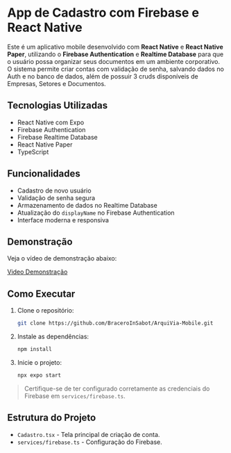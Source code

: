 # App de Cadastro com Firebase e React Native

Este é um aplicativo mobile desenvolvido com **React Native** e **React Native Paper**, utilizando o **Firebase Authentication** e **Realtime Database** para que o usuário possa organizar seus documentos em um ambiente corporativo. O sistema permite criar contas com validação de senha, salvando dados no Auth e no banco de dados, além de possuir 3 cruds disponíveis de Empresas, Setores e Documentos.

## Tecnologias Utilizadas

- React Native com Expo
- Firebase Authentication
- Firebase Realtime Database
- React Native Paper
- TypeScript

## Funcionalidades

- Cadastro de novo usuário
- Validação de senha segura
- Armazenamento de dados no Realtime Database
- Atualização do `displayName` no Firebase Authentication
- Interface moderna e responsiva

## Demonstração

Veja o vídeo de demonstração abaixo:

[Video Demonstração](./src/assets/videos/Demonstracao.mp4)

## Como Executar

1. Clone o repositório:
   ```bash
   git clone https://github.com/BraceroInSabot/ArquiVia-Mobile.git
   ```

2. Instale as dependências:
   ```bash
   npm install
   ```

3. Inicie o projeto:
   ```bash
   npx expo start
   ```

> Certifique-se de ter configurado corretamente as credenciais do Firebase em `services/firebase.ts`.

## Estrutura do Projeto

- `Cadastro.tsx` - Tela principal de criação de conta.
- `services/firebase.ts` - Configuração do Firebase.
